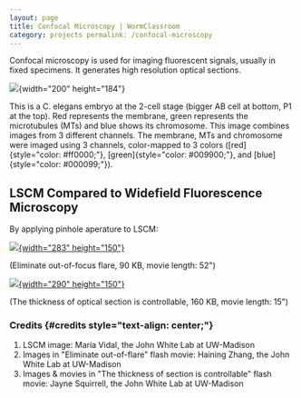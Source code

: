 ```yaml
---
layout: page
title: Confocal Microscopy | WormClassroom
category: projects permalink: /confocal-microscopy
---
```

Confocal microscopy is used for imaging fluorescent signals, usually in
fixed specimens. It generates high resolution optical sections.

![](/files/worm/confocalMaria.jpg){width="200" height="184"}

This is a C. elegans embryo at the 2-cell stage (bigger AB cell at
bottom, P1 at the top). Red represents the membrane, green represents
the microtubules (MTs) and blue shows its chromosome. This image
combines images from 3 different channels. The membrane, MTs and
chromosome were imaged using 3 channels, color-mapped to 3 colors
([red]{style="color: #ff0000;"}, [green]{style="color: #009900;"}, and
[blue]{style="color: #000099;"}).

LSCM Compared to Widefield Fluorescence Microscopy
--------------------------------------------------

By applying pinhole aperature to LSCM:

[![](/files/worm/ConfocalOutofFocus.jpg){width="283"
height="150"}](/files/worm/ConfocalI.swf)

(Eliminate out-of-focus flare, 90 KB, movie length: 52")

[![](/files/worm/ConfocalSection.jpg){width="290"
height="150"}](/files/worm/ConfocalPinholeII.swf)

(The thickness of optical section is controllable, 160 KB, movie length:
15")

### Credits {#credits style="text-align: center;"}

1.  LSCM image: Maria Vidal, the John White Lab at UW-Madison
2.  Images in "Eliminate out-of-flare" flash movie: Haining Zhang, the
    John White Lab at UW-Madison
3.  Images & movies in "The thickness of section is controllable" flash
    movie: Jayne Squirrell, the John White Lab at UW-Madison

